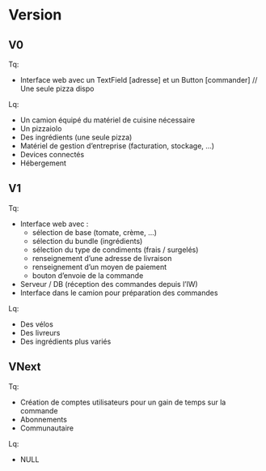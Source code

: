 #	Version

##	V0

Tq:
- Interface web avec un TextField [adresse] et un Button [commander] // Une seule pizza dispo

Lq:
- Un camion équipé du matériel de cuisine nécessaire
- Un pizzaiolo
- Des ingrédients (une seule pizza)
- Matériel de gestion d’entreprise (facturation, stockage, …)
- Devices connectés
- Hébergement 


##	V1
Tq:
- Interface web avec : 
    - sélection de base (tomate, crème, ...)
    - sélection du bundle (ingrédients)
    - sélection du type de condiments (frais / surgelés)
    - renseignement d’une adresse de livraison
    - renseignement d’un moyen de paiement
    - bouton d’envoie de la commande
- Serveur / DB (réception des commandes depuis l’IW)
- Interface dans le camion pour préparation des commandes

Lq:
- Des vélos
- Des livreurs
- Des ingrédients plus variés


##	VNext
Tq: 
- Création de comptes utilisateurs pour un gain de temps sur la commande
- Abonnements
- Communautaire

Lq:
- NULL
